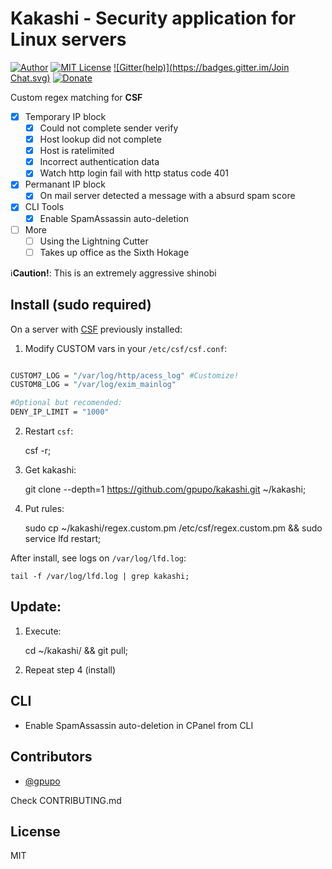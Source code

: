 # Kakashi - Security application for Linux servers

[![Author](http://img.shields.io/badge/author-@gpupo-blue.svg)](https://twitter.com/gpupo)
[![MIT License](https://img.shields.io/badge/license-MIT-brightgreen.svg)](https://github.com/gpupo/kakashi/blob/master/LICENSE)
[![Gitter(help)](https://badges.gitter.im/Join Chat.svg)](https://gitter.im/gpupo/kakashi?utm_source=badge&utm_medium=badge&utm_campaign=pr-badge)
[![Donate](https://img.shields.io/badge/Donate-%24-brightgreen.svg)](http://www.g1mr.com/donation/)

Custom regex matching for **CSF**

- [x] Temporary IP block
  - [x] Could not complete sender verify
  - [x] Host lookup did not complete
  - [x] Host is ratelimited
  - [x] Incorrect authentication data
  - [x] Watch http login fail with http status code 401
- [x] Permanant IP block
  - [x] On mail server detected a message with a absurd spam score
- [x] CLI Tools
  - [x] Enable SpamAssassin auto-deletion
- [ ] More
  - [ ] Using the Lightning Cutter
  - [ ] Takes up office as the Sixth Hokage

:information_source:**Caution!**: This is an extremely aggressive shinobi

## Install (sudo required)

On a server with [CSF](http://www.configserver.com/cp/csf.html) previously installed:

1) Modify CUSTOM vars in your ``/etc/csf/csf.conf``:

```bash

CUSTOM7_LOG = "/var/log/http/acess_log" #Customize!
CUSTOM8_LOG = "/var/log/exim_mainlog"

#Optional but recomended:
DENY_IP_LIMIT = "1000"

```

2) Restart ``csf``:

    csf -r;

3) Get kakashi:

    git clone --depth=1 https://github.com/gpupo/kakashi.git ~/kakashi;

4) Put rules:

    sudo cp ~/kakashi/regex.custom.pm /etc/csf/regex.custom.pm && sudo service lfd restart;


After install, see logs on ``/var/log/lfd.log``:

    tail -f /var/log/lfd.log | grep kakashi;


## Update:

1) Execute:

    cd ~/kakashi/ && git pull;

2) Repeat step 4 (install)

## CLI

* Enable SpamAssassin auto-deletion in CPanel from CLI

## Contributors

- [@gpupo](https://github.com/gpupo)

Check CONTRIBUTING.md

## License

MIT
